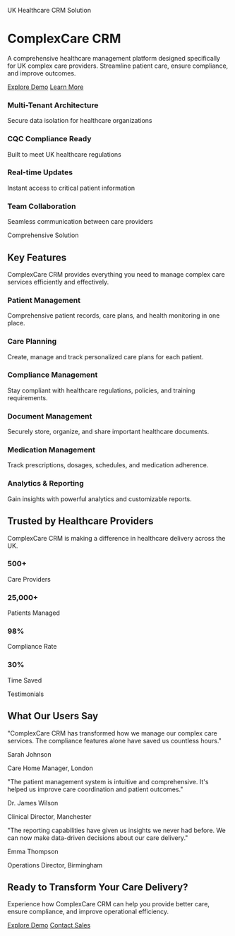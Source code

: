 UK Healthcare CRM Solution

# ComplexCare CRM

A comprehensive healthcare management platform designed specifically for UK complex care providers. Streamline patient care, ensure compliance, and improve outcomes.

[Explore Demo](https://www.complexcare.dev/dashboard) [Learn More](https://www.complexcare.dev/features)

### Multi-Tenant Architecture

Secure data isolation for healthcare organizations

### CQC Compliance Ready

Built to meet UK healthcare regulations

### Real-time Updates

Instant access to critical patient information

### Team Collaboration

Seamless communication between care providers

Comprehensive Solution

## Key Features

ComplexCare CRM provides everything you need to manage complex care services efficiently and effectively.

### Patient Management

Comprehensive patient records, care plans, and health monitoring in one place.

### Care Planning

Create, manage and track personalized care plans for each patient.

### Compliance Management

Stay compliant with healthcare regulations, policies, and training requirements.

### Document Management

Securely store, organize, and share important healthcare documents.

### Medication Management

Track prescriptions, dosages, schedules, and medication adherence.

### Analytics & Reporting

Gain insights with powerful analytics and customizable reports.

## Trusted by Healthcare Providers

ComplexCare CRM is making a difference in healthcare delivery across the UK.

### 500+

Care Providers

### 25,000+

Patients Managed

### 98%

Compliance Rate

### 30%

Time Saved

Testimonials

## What Our Users Say

"ComplexCare CRM has transformed how we manage our complex care services. The compliance features alone have saved us countless hours."

Sarah Johnson

Care Home Manager, London

"The patient management system is intuitive and comprehensive. It's helped us improve care coordination and patient outcomes."

Dr. James Wilson

Clinical Director, Manchester

"The reporting capabilities have given us insights we never had before. We can now make data-driven decisions about our care delivery."

Emma Thompson

Operations Director, Birmingham

## Ready to Transform Your Care Delivery?

Experience how ComplexCare CRM can help you provide better care, ensure compliance, and improve operational efficiency.

[Explore Demo](https://www.complexcare.dev/dashboard) [Contact Sales](https://www.complexcare.dev/contact)